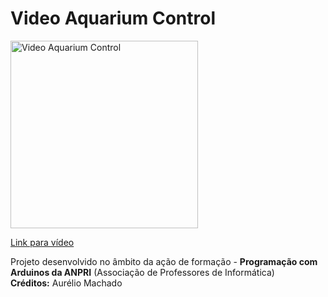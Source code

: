 # Video Aquarium Control

<a href="https://youtu.be/wKGCjjkv0bg">
<img width="300" src="https://img.youtube.com/vi/wKGCjjkv0bg/0.jpg" alt="Video Aquarium Control"/>
  <p>Link para vídeo</p>
</a>
<p>
  Projeto desenvolvido no âmbito da ação de formação - <b>Programação com Arduinos da ANPRI</b> (Associação de Professores de Informática)<br>
  <b>Créditos:</b> Aurélio Machado
</p>